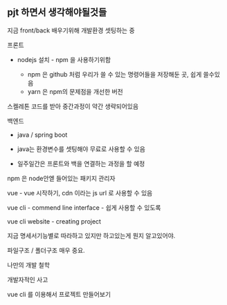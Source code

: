 ## pjt 하면서 생각해야될것들



지금 front/back 배우기위해 개발환경 셋팅하는 중

프론트 

- nodejs 설치 - npm 을 사용하기위함

	- npm 은 github 처럼 우리가 쓸 수 있는 명령어들을 저장해둔 곳, 쉽게 쓸수있음
	- yarn 은 npm의 문제점을 개선한 버전

스켈레톤 코드를 받아 중간과정이 약간 생략되어있음



백엔드

- java / spring boot
- java는 환경변수를 셋팅해야 무료로 사용할 수 있음



- 일주일간은 프론트와 백을 연결하는 과정을 할 예정



npm 은 node안엗 들어있는 패키지 관리자

vue - vue 시작하기, cdn 이라는 js url 로 사용할 수 있음

vue cli - commend line interface - 쉽게 사용할 수 있도록

vue cli website - creating project



지금 명세서기능별로 따라하고 있지만  하고있는게 뭔지 알고있어야.

파일구조 / 폴더구조 매우 중요.



나만의 개발 철학

개발자적인 사고 



vue cli 를 이용해서 프로젝트 만들어보기

